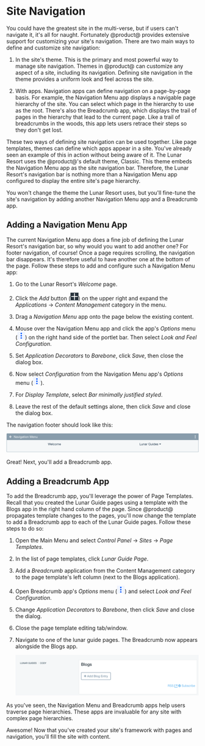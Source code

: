 # Site Navigation

You could have the greatest site in the multi-verse, but if users can't navigate
it, it's all for naught. Fortunately @product@ provides extensive support for
customizing your site's navigation. There are two main ways to define and
customize site navigation: 

1.  In the site's theme. This is the primary and most powerful way to manage
    site navigation. Themes in @product@ can customize any aspect of a site,
    including its navigation. Defining site navigation in the theme provides
    a uniform look and feel across the site. 

2.  With apps. Navigation apps can define navigation on a page-by-page basis.
    For example, the Navigation Menu app displays a navigable page hierarchy of
    the site. You can select which page in the hierarchy to use as the root.
    There's also the Breadcrumb app, which displays the trail of pages in the
    hierarchy that lead to the current page. Like a trail of breadcrumbs in the
    woods, this app lets users retrace their steps so they don't get lost. 

These two ways of defining site navigation can be used together. Like page 
templates, themes can define which apps appear in a site. You've already seen an 
example of this in action without being aware of it. The Lunar Resort uses the
@product@'s default theme, Classic. This theme embeds the Navigation Menu app as
the site navigation bar. Therefore, the Lunar Resort's navigation bar is nothing
more than a Navigation Menu app configured to display the entire site's page
hierarchy. 

You won't change the theme the Lunar Resort uses, but you'll fine-tune the 
site's navigation by adding another Navigation Menu app and a Breadcrumb app. 

## Adding a Navigation Menu App

The current Navigation Menu app does a fine job of defining the Lunar Resort's 
navigation bar, so why would you want to add another one? For footer navigation,
of course! Once a page requires scrolling, the navigation bar disappears. It's
therefore useful to have another one at the bottom of the page. Follow these
steps to add and configure such a Navigation Menu app: 

1.  Go to the Lunar Resort's *Welcome* page. 

2.  Click the *Add* button 
    (![Add](../../../images/icon-add-app.png)) on the upper right and expand the 
    *Applications* &rarr; *Content Management* category in the menu. 

3.  Drag a *Navigation Menu* app onto the page below the existing content. 

4.  Mouse over the Navigation Menu app and click the app's *Options* menu 
    (![Options](../../../images/icon-app-options.png)) on the right hand side of 
    the portlet bar. Then select *Look and Feel Configuration*.

5.  Set *Application Decorators* to *Barebone*, click *Save*, then close the 
    dialog box. 

6.  Now select *Configuration* from the Navigation Menu app's *Options* menu 
    (![Options](../../../images/icon-app-options.png)). 

7.  For *Display Template*, select *Bar minimally justified styled*. 

8.  Leave the rest of the default settings alone, then click *Save* and close 
    the dialog box. 

The navigation footer should look like this: 

![Figure x: The Welcome page now has a navigation footer.](../../../images/001-nav-footer.png)

<!-- My nav menu includes all the pages we've created so far, including the
Welcome, Activities, Lunar Guides, Book a Trip, and About Us page, but the above
screenshot only includes Welcome and Lunar Guides. Probably needs to be
replaced. -->

Great! Next, you'll add a Breadcrumb app. 

## Adding a Breadcrumb App

To add the Breadcrumb app, you'll leverage the power of Page Templates. Recall
that you created the Lunar Guide pages using a template with the Blogs app in
the right hand column of the page. Since @product@ propagates template changes
to the pages, you'll now change the template to add a Breadcrumb app to each of
the Lunar Guide pages. Follow these steps to do so: 

1.  Open the Main Menu and select *Control Panel* &rarr; *Sites* &rarr; *Page
    Templates*. 

2.  In the list of page templates, click *Lunar Guide Page*. 

3.  Add a *Breadcrumb* application from the Content Management category to the
    page template's left column (next to the Blogs application). 

4.  Open Breadcrumb app's *Options* menu 
    (![Options](../../../images/icon-app-options.png)) and select *Look and Feel 
    Configuration*. 

5.  Change *Application Decorators* to *Barebone*, then click *Save* and close 
    the dialog. 

6.  Close the page template editing tab/window. 

7.  Navigate to one of the lunar guide pages. The Breadcrumb now appears 
    alongside the Blogs app. 

    ![Figure x: After adding the Breadcrumb app to the page template, the app appears on each lunar guide page, to the left of the Blogs app.](../../../images/001-breadcrumb-jim.png)

As you've seen, the Navigation Menu and Breadcrumb apps help users traverse page 
hierarchies. These apps are invaluable for any site with complex page 
hierarchies. 

Awesome! Now that you've created your site's framework with pages and
navigation, you'll fill the site with content. 
